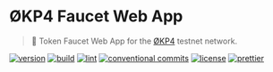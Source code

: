 # ØKP4 Faucet Web App

> 🚰 Token Faucet Web App for the [ØKP4]([okp4.network](https://okp4.network)) testnet network.

[![version](https://img.shields.io/github/v/release/okp4/faucet-web)](https://github.com/okp4/faucet-web/releases)
[![build](https://github.com/okp4/faucet-web/actions/workflows/build.yml/badge.svg)](https://github.com/okp4/faucet-web/actions/workflows/build.yml)
[![lint](https://github.com/okp4/faucet-web/actions/workflows/lint.yml/badge.svg)](https://github.com/okp4/faucet-web/actions/workflows/lint.yml)
[![conventional commits](https://img.shields.io/badge/Conventional%20Commits-1.0.0-yellow.svg)](https://conventionalcommits.org)
[![license](https://img.shields.io/badge/License-BSD_3--Clause-blue.svg)](https://opensource.org/licenses/BSD-3-Clause)
[![prettier](https://img.shields.io/badge/code_style-prettier-ff69b4.svg?style=flat-square)](https://github.com/prettier/prettier)
